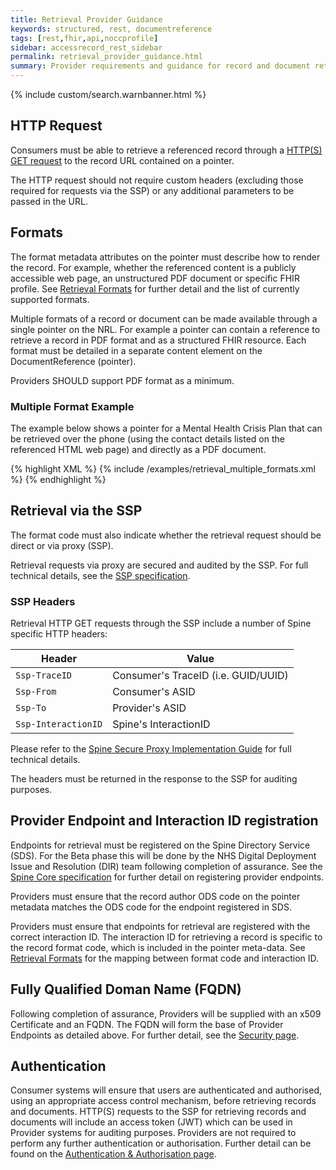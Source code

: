 ```yaml
---
title: Retrieval Provider Guidance
keywords: structured, rest, documentreference
tags: [rest,fhir,api,noccprofile]
sidebar: accessrecord_rest_sidebar
permalink: retrieval_provider_guidance.html
summary: Provider requirements and guidance for record and document retrieval. 
---
```


{% include custom/search.warnbanner.html %}


## HTTP Request ##

Consumers must be able to retrieve a referenced record through a [HTTP(S) GET request](https://www.w3.org/Protocols/rfc2616/rfc2616-sec9.html#sec9.3) to the record URL contained on a pointer. 

The HTTP request should not require custom headers (excluding those required for requests via the SSP) or any additional parameters to be passed in the URL. 

## Formats ##

The format metadata attributes on the pointer must describe how to render the record. For example, whether the referenced content is a publicly accessible web page, an unstructured PDF document or specific FHIR profile. See [Retrieval Formats](retrieval_formats.html) for further detail and the list of currently supported formats. 

Multiple formats of a record or document can be made available through a single pointer on the NRL. For example a pointer can contain a reference to retrieve a record in PDF format and as a structured FHIR resource. Each format must be detailed in a separate content element on the DocumentReference (pointer). 

Providers SHOULD support PDF format as a minimum. 

### Multiple Format Example ###

The example below shows a pointer for a Mental Health Crisis Plan that can be retrieved over the phone (using the contact details listed on the referenced HTML web page) and directly as a PDF document. 

<div class="github-sample-wrapper scroll-height-350">
{% highlight XML %}
{% include /examples/retrieval_multiple_formats.xml %}
{% endhighlight %}
</div>

## Retrieval via the SSP ##

The format code must also indicate whether the retrieval request should be direct or via proxy (SSP). 

Retrieval requests via proxy are secured and audited by the SSP. For full technical details, see the [SSP specification](https://developer.nhs.uk/apis/spine-core-1-0/ssp_overview.html). 

### SSP Headers ###

Retrieval HTTP GET requests through the SSP include a number of Spine specific HTTP headers:

|Header|Value|
|------------------|---------------------------|
|`Ssp-TraceID`|Consumer's TraceID (i.e. GUID/UUID)|
|`Ssp-From`|Consumer's ASID|
|`Ssp-To`|Provider's ASID|
|`Ssp-InteractionID`|Spine's InteractionID|

Please refer to the [Spine Secure Proxy Implementation Guide](https://developer.nhs.uk/apis/spine-core/ssp_implementation_guide.html) for full technical details. 

The headers must be returned in the response to the SSP for auditing purposes. 

## Provider Endpoint and Interaction ID registration ##

Endpoints for retrieval must be registered on the Spine Directory Service (SDS). For the Beta phase this will be done by the NHS Digital Deployment Issue and Resolution (DIR) team following completion of assurance. See the [Spine Core specification](https://developer.nhs.uk/apis/spine-core/ssp_providers.html) for further detail on registering provider endpoints. 

Providers must ensure that the record author ODS code on the pointer metadata matches the ODS code for the endpoint registered in SDS.

Providers must ensure that endpoints for retrieval are registered with the correct interaction ID. The interaction ID for retrieving a record is specific to the record format code, which is included in the pointer meta-data. See [Retrieval Formats](retrieval_formats.html) for the mapping between format code and interaction ID. 

## Fully Qualified Doman Name (FQDN) ##

Following completion of assurance, Providers will be supplied with an x509 Certificate and an FQDN. The FQDN will form the base of Provider Endpoints as detailed above. For further detail, see the [Security page](development_api_security_guidance.html).

## Authentication ##

Consumer systems will ensure that users are authenticated and authorised, using an appropriate access control mechanism, before retrieving records and documents. HTTP(S) requests to the SSP for retrieving records and documents will include an access token (JWT) which can be used in Provider systems for auditing purposes. Providers are not required to perform any further authentication or authorisation. Further detail can be found on the [Authentication &amp; Authorisation page](integration_authentication_authorisation.html).